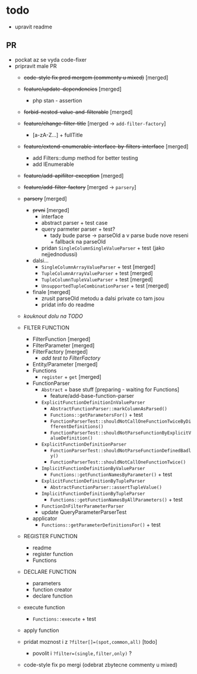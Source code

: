 todo
====

- upravit readme

## PR
- pockat az se vyda code-fixer
- pripravit male PR
    - ~~code-style fix pred mergem (commenty u mixed)~~     [merged]
    - ~~feature/update-dependencies~~                       [merged]
        - php stan - assertion
    - ~~forbid-nested-value-and-filterable~~                [merged]
    - ~~feature/change-filter-title~~                       [merged -> `add-filter-factory`]
        - [a-zA-Z...] + fullTitle
    - ~~feature/extend-enumerable-interface-by-filters-interface~~ [merged]
        - add Filters::dump method for better testing
        - add IEnumerable
    - ~~feature/add-apifilter-exception~~                   [merged]
    - ~~feature/add-filter-factory~~                        [merged -> `parsery`]
    
    - ~~parsery~~                                           [merged]
        - ~~prvni~~                                         [merged]
            - interface
            - abstract parser + test case
            - query parmeter parser + test?
                - tady bude parse -> parseOld a v parse bude nove reseni + fallback na parseOld
            - pridan `SingleColumnSingleValueParser` + test (jako nejjednodussi)
        - dalsi...
            - `SingleColumnArrayValueParser` + test         [merged]
            - `TupleColumnArrayValueParser` + test          [merged]
            - `TupleColumnTupleValueParser` + test          [merged]
            - `UnsupportedTupleCombinationParser` + test    [merged]
        - finale                                            [merged]
            - zrusit parseOld metodu a dalsi private co tam jsou
            - pridat info do readme
    
    - _kouknout dolu na TODO_
    
    - FILTER FUNCTION
        - FilterFunction                                    [merged]
        - FilterParameter                                   [merged]
        - FilterFactory                                     [merged]
            - *add test to FilterFactory*
        - Entity/Parameter                                  [merged]
        - Functions
            - `register` + `get`                            [merged]
        - FunctionParser
            - `Abstract` + base stuff                       [preparing - waiting for Functions]
                - feature/add-base-function-parser
            - `ExplicitFunctionDefinitionInValueParser`
                + `AbstractFunctionParser::markColumnAsParsed()`
                + `Functions::getParametersFor()` + test
                + `FunctionParserTest::shouldNotCallOneFunctionTwiceByDifferentDefinitions()`
                + `FunctionParserTest::shouldNotParseFunctionByExplicitValueDefinition()`
            - `ExplicitFunctionDefinitionParser`
                + `FunctionParserTest::shouldNotParseFunctionDefinedBadly()`
                + `FunctionParserTest::shouldNotCallOneFunctionTwice()`
            - `ImplicitFunctionDefinitionByValueParser`
                + `Functions::getFunctionNamesByParameter()` + test
            - `ExplicitFunctionDefinitionByTupleParser`
                + `AbstractFunctionParser::assertTupleValue()`
            - `ImplicitFunctionDefinitionByTupleParser`
                + `Functions::getFunctionNamesByAllParameters()` + test
            - `FunctionInFilterParameterParser`
            - update QueryParameterParserTest
        - applicator
            + `Functions::getParameterDefinitionsFor()` + test
    
    - REGISTER FUNCTION
        - readme
        - register function
        - Functions
    
    - DECLARE FUNCTION
        - parameters
        - function creator
        - declare function
    
    - execute function
        + `Functions::execute` + test
    - apply function
    
    - pridat moznost i z `?filter[]=(spot,common,all)`      [todo]
        - povolit i `?filter=(single,filter,only)` ?

    - code-style fix po mergi (odebrat zbytecne commenty u mixed)
